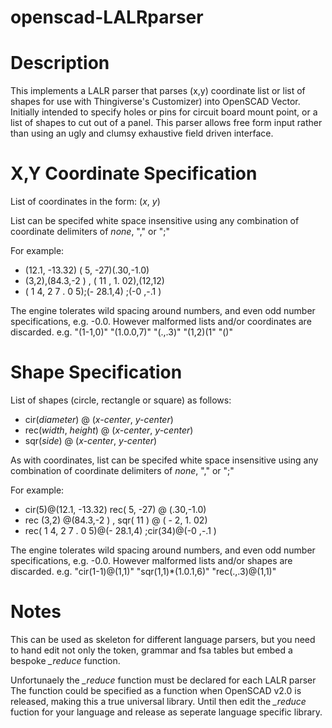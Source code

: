 openscad-LALRparser
===================
Description
===========
This implements a LALR parser that parses (x,y) coordinate list or list of 
shapes for use with Thingiverse's Customizer) into OpenSCAD Vector. Initially
intended to specify holes or pins for circuit board mount point, or a list of
shapes to cut out of a panel. This parser allows free form input rather than
using an ugly and clumsy exhaustive field driven interface.

X,Y Coordinate Specification
============================
List of coordinates in the form: (*x*, *y*) 
     
List can be specifed white space insensitive using any combination of 
coordinate delimiters of *none*, "," or ";"
     
For example:
* (12.1, -13.32) ( 5, -27)(.30,-1.0)
* (3,2),(84.3,-2 ) , ( 11 , 1. 02),(12,12)
* ( 1 4, 2 7 . 0 5);(-  28.1,4) ;(-0 ,-.1  )
 
The engine tolerates wild spacing around numbers, and even odd number
specifications, e.g. -0.0. However malformed lists and/or coordinates
are discarded. e.g. "(1-1,0)" "(1.0.0,7)" "(.,.3)" "(1,2)(1" "()"

Shape Specification
===================
List of shapes (circle, rectangle or square) as follows:
* cir(*diameter*) @ (*x-center*, *y-center*)
* rec(*width*, *height*) @ (*x-center*, *y-center*)
* sqr(*side*) @ (*x-center*, *y-center*)
     
As with coordinates, list can be specifed white space insensitive using
any combination of coordinate delimiters of *none*, "," or ";"
     
For example:
* cir(5)@(12.1, -13.32) rec( 5, -27) @ (.30,-1.0)
* rec (3,2) @(84.3,-2 ) , sqr( 11 ) @ ( - 2, 1. 02)
* rec( 1 4, 2 7 . 0 5)@(-  28.1,4) ;cir(34)@(-0 ,-.1  )
 
The engine tolerates wild spacing around numbers, and even odd number
specifications, e.g. -0.0. However malformed lists and/or shapes are 
discarded. e.g. "cir(1-1)@(1,1)" "sqr(1,1)*(1.0.1,6)" "rec(.,.3)@(1,1)"

Notes
=====
This can be used as skeleton for different language parsers, but you
need to hand edit not only the token, grammar and fsa tables but embed
a bespoke *_reduce* function.

Unfortunaely the *_reduce* function must be declared for each LALR parser
The function could be specified as a function when OpenSCAD v2.0 is 
released, making this a true universal library. Until then edit the 
*_reduce* fuction for your language and release as seperate language 
specific library.
